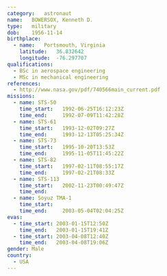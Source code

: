 ```yaml
---
category:	astronaut
name:	BOWERSOX, Kenneth D.
type:	military
dob:	1956-11-14
birthplace:
  - name:	Portsmouth, Virginia
    latitude:	36.832642
    longitude:	-76.297707
qualifications:
  - BSc in aerospace engineering
  - MSc in mechanical engineering
references:
  - http://www.nasa.gov/pdf/740566main_current.pdf
missions:
  - name: STS-50
    time_start:   1992-06-25T16:12:23Z
    time_end:     1992-07-09T11:42:28Z
  - name: STS-61
    time_start:   1993-12-02T09:27Z
    time_end:     1993-12-13T05:25:34Z
  - name: STS-73
    time_start:   1995-10-20T13:53Z
    time_end:     1995-11-05T11:45:22Z
  - name: STS-82
    time_start:   1997-02-11T08:55:17Z
    time_end:     1997-02-21T08:33Z
  - name: STS-113
    time_start:   2002-11-23T00:49:47Z
    time_end:     
  - name: Soyuz TMA-1
    time_start:   
    time_end:     2003-05-04T02:04:25Z
evas:
  - time_start: 2003-01-15T12:50Z
    time_end:   2003-01-15T19:41Z
  - time_start: 2003-04-08T12:40Z
    time_end:   2003-04-08T19:06Z
gender:	Male
country:
  - USA
---
```

